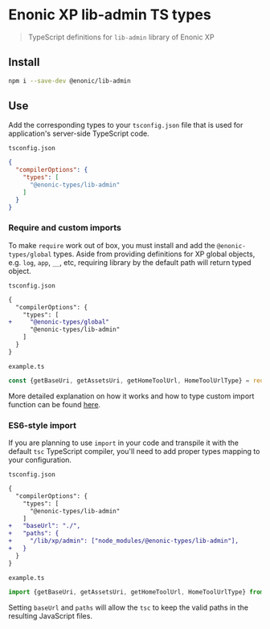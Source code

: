 # Enonic XP lib-admin TS types

> TypeScript definitions for `lib-admin` library of Enonic XP

## Install

```bash
npm i --save-dev @enonic/lib-admin
```

## Use

Add the corresponding types to your `tsconfig.json` file that is used for application's server-side TypeScript code.

`tsconfig.json`

```json
{
  "compilerOptions": {
    "types": [
      "@enonic-types/lib-admin"
    ]
  }
}
```

### Require and custom imports

To make `require` work out of box, you must install and add the `@enonic-types/global` types. Aside from providing definitions for XP global
objects, e.g. `log`, `app`, `__`, etc, requiring library by the default path will return typed object.

`tsconfig.json`

```diff
{
  "compilerOptions": {
    "types": [
+     "@enonic-types/global"
      "@enonic-types/lib-admin"
    ]
  }
}
```

`example.ts`

```ts
const {getBaseUri, getAssetsUri, getHomeToolUrl, HomeToolUrlType} = require('/lib/xp/admin');
```

More detailed explanation on how it works and how to type custom import function can be
found [here](https://github.com/enonic/xp/tree/master/modules/lib/typescript/README.md).

### ES6-style import

If you are planning to use `import` in your code and transpile it with the default `tsc` TypeScript compiler, you'll need to add proper
types mapping to your configuration.

`tsconfig.json`

```diff
{
  "compilerOptions": {
    "types": [
      "@enonic-types/lib-admin"
    ]
+   "baseUrl": "./",
+   "paths": {
+     "/lib/xp/admin": ["node_modules/@enonic-types/lib-admin"],
+   }
  }
}
```

`example.ts`

```ts
import {getBaseUri, getAssetsUri, getHomeToolUrl, HomeToolUrlType} from '/lib/xp/admin';
```

Setting `baseUrl` and `paths` will allow the `tsc` to keep the valid paths in the resulting JavaScript files.
